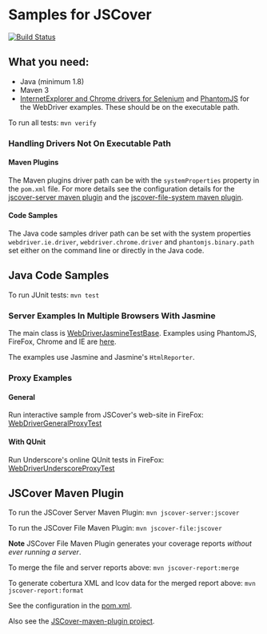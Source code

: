 Samples for JSCover
===================

[![Build Status](https://travis-ci.org/tntim96/JSCover-samples.svg?branch=master)](https://travis-ci.org/tntim96/JSCover-samples)

## What you need:
* Java (minimum 1.8)
* Maven 3
* [InternetExplorer and Chrome drivers for Selenium](http://code.google.com/p/selenium/downloads/list) and [PhantomJS](http://phantomjs.org/) for the WebDriver examples. These should be on the executable path.

To run all tests:
`mvn verify`

### Handling Drivers Not On Executable Path
#### Maven Plugins
The Maven plugins driver path can be with the `systemProperties` property in the `pom.xml` file.
For more details see the configuration details for the
[jscover-server maven plugin](https://github.com/tntim96/JSCover-maven-plugin/tree/master/plugin-parent/server)
and the [jscover-file-system maven plugin](https://github.com/tntim96/JSCover-maven-plugin/tree/master/plugin-parent/file-system).

#### Code Samples
The Java code samples driver path can be set with the system properties `webdriver.ie.driver`, `webdriver.chrome.driver`
and `phantomjs.binary.path` set either on the command line or directly in the Java code.

## Java Code Samples
To run JUnit tests:
`mvn test`

### Server Examples In Multiple Browsers With Jasmine
The main class is
[WebDriverJasmineTestBase](https://github.com/tntim96/JSCover-samples/blob/master/src/main/java/jscover/webdriver/jasmine/WebDriverJasmineTestBase.java). Examples using PhantomJS, FireFox, Chrome and IE are [here](https://github.com/tntim96/JSCover-samples/blob/master/src/test/java/jscover/webdriver/jasmine/).

The examples use Jasmine and Jasmine's `HtmlReporter`.

### Proxy Examples
#### General
Run interactive sample from JSCover's web-site in FireFox: [WebDriverGeneralProxyTest](https://github.com/tntim96/JSCover-samples/blob/master/src/test/java/jscover/webdriver/proxy/WebDriverGeneralProxyTest.java)

#### With QUnit
Run Underscore's online QUnit tests in FireFox: [WebDriverUnderscoreProxyTest](https://github.com/tntim96/JSCover-samples/blob/master/src/test/java/jscover/webdriver/proxy/WebDriverUnderscoreProxyTest.java)



## JSCover Maven Plugin
To run the JSCover Server Maven Plugin:
`mvn jscover-server:jscover`

To run the JSCover File Maven Plugin:
`mvn jscover-file:jscover`

**Note** JSCover File Maven Plugin generates your coverage reports _without ever running a server_.

To merge the file and server reports above:
`mvn jscover-report:merge`

To generate cobertura XML and lcov data for the merged report above:
`mvn jscover-report:format`


See the configuration in the [pom.xml](https://github.com/tntim96/JSCover-samples/blob/master/pom.xml).

Also see the [JSCover-maven-plugin project](https://github.com/tntim96/JSCover-maven-plugin).